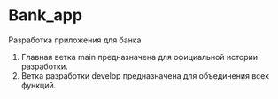 # Bank_app
Разработка приложения для банка

1. Главная ветка main предназначена для официальной истории разработки.
2. Ветка разработки develop предназначена для объединения всех функций.